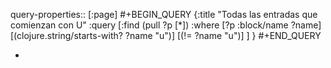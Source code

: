 query-properties:: [:page]
#+BEGIN_QUERY
{:title "Todas las entradas que comienzan con U"
 :query [:find (pull ?p [*])
         :where 
         [?p :block/name ?name]
	 [(clojure.string/starts-with? ?name "u")]
     [(!= ?name "u")]
	 ]
}
#+END_QUERY

-